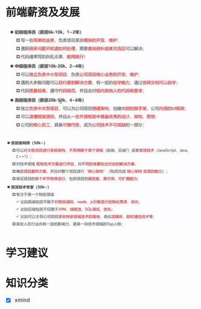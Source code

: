 # 前端薪资及发展

![image-20231014150731590](./images/image-20231014150731590.png)

![image-20231014151021020](.\images\image-20231014151021020.png)

# 学习建议

# 知识分类

- [x] xmind